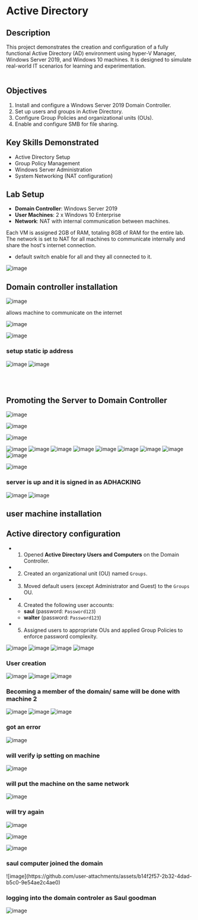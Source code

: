 <h1>Active Directory</h1>

<h2>Description</h2>
This project demonstrates the creation and configuration of a fully functional Active Directory (AD) environment using hyper-V Manager, Windows Server 2019, and Windows 10 machines. It is designed to simulate real-world IT scenarios for learning and experimentation.
<br />
<br />

## Objectives
1. Install and configure a Windows Server 2019 Domain Controller.
2. Set up users and groups in Active Directory.
3. Configure Group Policies and organizational units (OUs).
4. Enable and configure SMB for file sharing.


## Key Skills Demonstrated
- Active Directory Setup
- Group Policy Management
- Windows Server Administration
- System Networking (NAT configuration)

## Lab Setup
- **Domain Controller**: Windows Server 2019
- **User Machines**: 2 x Windows 10 Enterprise
- **Network**: NAT with internal communication between machines.

Each VM is assigned 2GB of RAM, totaling 8GB of RAM for the entire lab. The network is set to NAT for all machines to communicate internally and share the host's internet connection.

- default switch enable for all and they all connected to it.

![image](https://github.com/user-attachments/assets/b7faa6bb-7150-409d-9248-87006e5122df)


## Domain controller installation
![image](https://github.com/user-attachments/assets/b8d8c1b3-91a6-4253-aa29-f96843077558)

allows machine to communicate on the internet 

![image](https://github.com/user-attachments/assets/965b0c93-1e55-474e-8cc3-9694fbdb4a76)

![image](https://github.com/user-attachments/assets/194548d9-5cba-4aef-a035-abb5c4f262bc)


<h3>setup static ip address</h3>

![image](https://github.com/user-attachments/assets/0b9eb1f9-e6c9-4b29-b7df-087ff1f7ee95)
![image](https://github.com/user-attachments/assets/a8aff85e-0137-4fea-8154-bcd1a53159da)

<br />
<br />

## Promoting the Server to Domain Controller

![image](https://github.com/user-attachments/assets/df63c79a-9981-45a1-9ded-ff7f52039349)

![image](https://github.com/user-attachments/assets/72d1e433-0548-4ae2-8080-61695aab1066)

![image](https://github.com/user-attachments/assets/c85cca81-bfce-45ca-bdca-b740549f7e27)

![image](https://github.com/user-attachments/assets/81ccf916-51f8-4869-a2a8-17ea8ce300f0)
![image](https://github.com/user-attachments/assets/a2253f93-f254-4334-b964-bd9617a8564d)
![image](https://github.com/user-attachments/assets/95f20952-cf92-47b4-8afb-e98b3586f7c5)
![image](https://github.com/user-attachments/assets/7db3f69f-cabd-4052-aab0-d9bda779fefc)
![image](https://github.com/user-attachments/assets/19b580b4-ac0e-4d9f-a282-250fe9c863b0)
![image](https://github.com/user-attachments/assets/65aa9476-9d57-487f-9892-1a58e522768a)
![image](https://github.com/user-attachments/assets/64a7a21b-81de-4c55-8ee1-13c62b344b3d)
![image](https://github.com/user-attachments/assets/5e85d962-b610-4d8a-881d-4389c86a4cff)
![image](https://github.com/user-attachments/assets/47057efd-e797-4d68-8bd1-5948280bbb9f)

![image](https://github.com/user-attachments/assets/8482512f-389f-4db8-a099-89c92cce8661)

<h3>server is up and it is signed in as ADHACKING</h3>

![image](https://github.com/user-attachments/assets/94ece524-2794-4407-b961-f49924fed3b6)
![image](https://github.com/user-attachments/assets/22dcf879-ae50-4d21-8638-0e6e1ef0133e)


## user machine installation


## Active directory configuration 
- 1. Opened **Active Directory Users and Computers** on the Domain Controller.
- 2. Created an organizational unit (OU) named `Groups`.
- 3. Moved default users (except Administrator and Guest) to the `Groups` OU.
- 4. Created the following user accounts:
   - **saul** (password: `Password123`)
   - **walter** (password: `Password123`)
- 5. Assigned users to appropriate OUs and applied Group Policies to enforce password complexity.

![image](https://github.com/user-attachments/assets/815ca589-661f-4c7e-bd8f-2023b44ae2bc)
![image](https://github.com/user-attachments/assets/1dc3f160-03e9-422f-806a-abd307d8de77)
![image](https://github.com/user-attachments/assets/ec3885e3-b90a-448d-9a8c-c8ac27c63596)
![image](https://github.com/user-attachments/assets/4386844e-76fd-49b2-a837-6f8a433ef5e1)

<h3> User creation </h3>

![image](https://github.com/user-attachments/assets/332899e1-b687-4358-beda-cd874af3a652)
![image](https://github.com/user-attachments/assets/cc60c922-aee0-48eb-9d13-5d579862ce9e)
![image](https://github.com/user-attachments/assets/8d3ba7ec-494b-4e48-bb88-7a11316a7d31)

<h3> Becoming a member of the domain/ same will be done with machine 2</h3>

![image](https://github.com/user-attachments/assets/45f839aa-cc4f-408c-9c09-369cce9e0dd4)
![image](https://github.com/user-attachments/assets/ec18d779-82c4-428c-a9bb-1ed5151f853c)
![image](https://github.com/user-attachments/assets/65e0b8cb-7acb-4a59-b24d-08351a135148)

<h3> got an error </h3>

![image](https://github.com/user-attachments/assets/4b92203c-3ed6-4642-8ed5-d6895fc0832f)
<br />
<h3> will verify ip setting on machine </h3>

![image](https://github.com/user-attachments/assets/f317c3df-3c8d-4707-9a12-1f7f3be32d92)

<h3> will put the machine on the same network  </h3>

![image](https://github.com/user-attachments/assets/972d8b30-2dfd-4a46-9db4-cbd67d31ffec)

<h3> will try again </h3>

![image](https://github.com/user-attachments/assets/89a96ac9-613e-40f9-a7dd-2c62fa6f729a)

![image](https://github.com/user-attachments/assets/ef369b96-f2df-493a-a8c5-fbdf6b447011)

![image](https://github.com/user-attachments/assets/1fc5668b-7c9a-4ca6-8636-b1a124742d48)

<h3>saul computer joined the domain</h3>
![image](https://github.com/user-attachments/assets/b14f2f57-2b32-4dad-b5c0-9e54ae2c4ae0)

<h3> logging  into the domain controler as Saul goodman </h3>

![image](https://github.com/user-attachments/assets/8cd674e3-8a66-4f49-a872-528f19eecb23)













